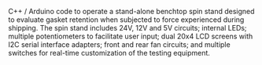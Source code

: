 
C++ / Arduino code to operate a stand-alone benchtop spin stand designed to evaluate gasket retention when subjected to force experienced during shipping. The spin stand includes 24V, 12V and 5V circuits; internal LEDs; multiple potentiometers to facilitate user input; dual 20x4 LCD screens with I2C serial interface adapters; front and rear fan circuits; and multiple switches for real-time customization of the testing equipment.
